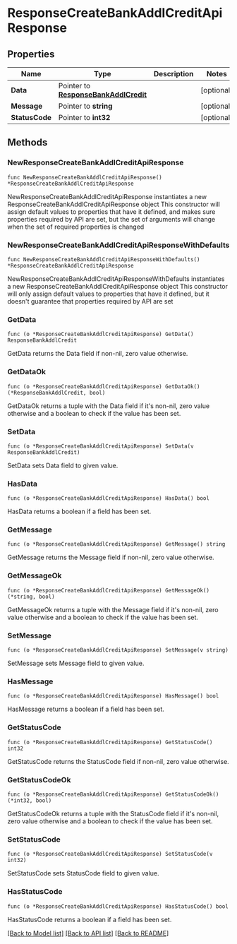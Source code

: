 # ResponseCreateBankAddlCreditApiResponse

## Properties

Name | Type | Description | Notes
------------ | ------------- | ------------- | -------------
**Data** | Pointer to [**ResponseBankAddlCredit**](ResponseBankAddlCredit.md) |  | [optional] 
**Message** | Pointer to **string** |  | [optional] 
**StatusCode** | Pointer to **int32** |  | [optional] 

## Methods

### NewResponseCreateBankAddlCreditApiResponse

`func NewResponseCreateBankAddlCreditApiResponse() *ResponseCreateBankAddlCreditApiResponse`

NewResponseCreateBankAddlCreditApiResponse instantiates a new ResponseCreateBankAddlCreditApiResponse object
This constructor will assign default values to properties that have it defined,
and makes sure properties required by API are set, but the set of arguments
will change when the set of required properties is changed

### NewResponseCreateBankAddlCreditApiResponseWithDefaults

`func NewResponseCreateBankAddlCreditApiResponseWithDefaults() *ResponseCreateBankAddlCreditApiResponse`

NewResponseCreateBankAddlCreditApiResponseWithDefaults instantiates a new ResponseCreateBankAddlCreditApiResponse object
This constructor will only assign default values to properties that have it defined,
but it doesn't guarantee that properties required by API are set

### GetData

`func (o *ResponseCreateBankAddlCreditApiResponse) GetData() ResponseBankAddlCredit`

GetData returns the Data field if non-nil, zero value otherwise.

### GetDataOk

`func (o *ResponseCreateBankAddlCreditApiResponse) GetDataOk() (*ResponseBankAddlCredit, bool)`

GetDataOk returns a tuple with the Data field if it's non-nil, zero value otherwise
and a boolean to check if the value has been set.

### SetData

`func (o *ResponseCreateBankAddlCreditApiResponse) SetData(v ResponseBankAddlCredit)`

SetData sets Data field to given value.

### HasData

`func (o *ResponseCreateBankAddlCreditApiResponse) HasData() bool`

HasData returns a boolean if a field has been set.

### GetMessage

`func (o *ResponseCreateBankAddlCreditApiResponse) GetMessage() string`

GetMessage returns the Message field if non-nil, zero value otherwise.

### GetMessageOk

`func (o *ResponseCreateBankAddlCreditApiResponse) GetMessageOk() (*string, bool)`

GetMessageOk returns a tuple with the Message field if it's non-nil, zero value otherwise
and a boolean to check if the value has been set.

### SetMessage

`func (o *ResponseCreateBankAddlCreditApiResponse) SetMessage(v string)`

SetMessage sets Message field to given value.

### HasMessage

`func (o *ResponseCreateBankAddlCreditApiResponse) HasMessage() bool`

HasMessage returns a boolean if a field has been set.

### GetStatusCode

`func (o *ResponseCreateBankAddlCreditApiResponse) GetStatusCode() int32`

GetStatusCode returns the StatusCode field if non-nil, zero value otherwise.

### GetStatusCodeOk

`func (o *ResponseCreateBankAddlCreditApiResponse) GetStatusCodeOk() (*int32, bool)`

GetStatusCodeOk returns a tuple with the StatusCode field if it's non-nil, zero value otherwise
and a boolean to check if the value has been set.

### SetStatusCode

`func (o *ResponseCreateBankAddlCreditApiResponse) SetStatusCode(v int32)`

SetStatusCode sets StatusCode field to given value.

### HasStatusCode

`func (o *ResponseCreateBankAddlCreditApiResponse) HasStatusCode() bool`

HasStatusCode returns a boolean if a field has been set.


[[Back to Model list]](../README.md#documentation-for-models) [[Back to API list]](../README.md#documentation-for-api-endpoints) [[Back to README]](../README.md)


